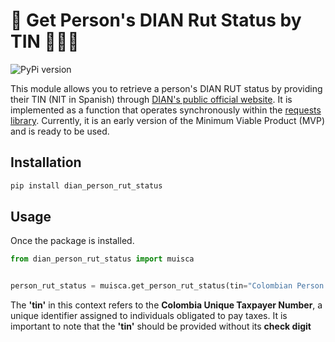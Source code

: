 # 🔎 Get Person's DIAN Rut Status by TIN 📑🇨🇴

 ![PyPi version](https://badgen.net/pypi/v/dian-person-rut-status/)

This module allows you to retrieve a person's DIAN RUT status by providing their TIN (NIT in Spanish) through [DIAN's public official website](https://muisca.dian.gov.co/WebRutMuisca/DefConsultaEstadoRUT.faces). It is implemented as a function that operates synchronously within the [requests library](https://requests.readthedocs.io/en/latest/). Currently, it is an early version of the Minimum Viable Product (MVP) and is ready to be used.


## Installation

```bash
pip install dian_person_rut_status
```

## Usage

Once the package is installed.

```python
from dian_person_rut_status import muisca


person_rut_status = muisca.get_person_rut_status(tin="Colombian Person TIN")
```

The __'tin'__ in this context refers to the __Colombia Unique Taxpayer Number__, a unique identifier assigned to individuals obligated to pay taxes. It is important to note that the __'tin'__ should be provided without its __check digit__